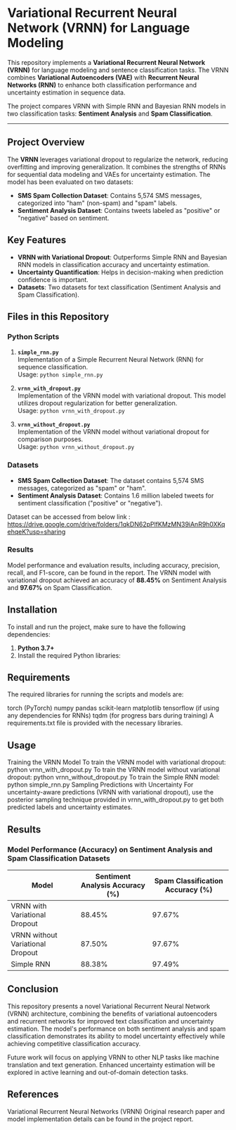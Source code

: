 # Variational Recurrent Neural Network (VRNN) for Language Modeling

This repository implements a **Variational Recurrent Neural Network (VRNN)** for language modeling and sentence classification tasks. The VRNN combines **Variational Autoencoders (VAE)** with **Recurrent Neural Networks (RNN)** to enhance both classification performance and uncertainty estimation in sequence data.

The project compares VRNN with Simple RNN and Bayesian RNN models in two classification tasks: **Sentiment Analysis** and **Spam Classification**.

---

## Project Overview

The **VRNN** leverages variational dropout to regularize the network, reducing overfitting and improving generalization. It combines the strengths of RNNs for sequential data modeling and VAEs for uncertainty estimation. The model has been evaluated on two datasets:

- **SMS Spam Collection Dataset**: Contains 5,574 SMS messages, categorized into "ham" (non-spam) and "spam" labels.
- **Sentiment Analysis Dataset**: Contains tweets labeled as "positive" or "negative" based on sentiment.

## Key Features

- **VRNN with Variational Dropout**: Outperforms Simple RNN and Bayesian RNN models in classification accuracy and uncertainty estimation.
- **Uncertainty Quantification**: Helps in decision-making when prediction confidence is important.
- **Datasets**: Two datasets for text classification (Sentiment Analysis and Spam Classification).
  
## Files in this Repository

### Python Scripts

1. **`simple_rnn.py`**  
   Implementation of a Simple Recurrent Neural Network (RNN) for sequence classification.  
   Usage: `python simple_rnn.py`

2. **`vrnn_with_dropout.py`**  
   Implementation of the VRNN model with variational dropout. This model utilizes dropout regularization for better generalization.  
   Usage: `python vrnn_with_dropout.py`

3. **`vrnn_without_dropout.py`**  
   Implementation of the VRNN model without variational dropout for comparison purposes.  
   Usage: `python vrnn_without_dropout.py`

### Datasets

- **SMS Spam Collection Dataset**: The dataset contains 5,574 SMS messages, categorized as "spam" or "ham".  
- **Sentiment Analysis Dataset**: Contains 1.6 million labeled tweets for sentiment classification ("positive" or "negative").

Dataset can be accessed from below link : https://drive.google.com/drive/folders/1qkDN62pPlfKMzMN39iAnR9h0XKqehqeK?usp=sharing
### Results

Model performance and evaluation results, including accuracy, precision, recall, and F1-score, can be found in the report. The VRNN model with variational dropout achieved an accuracy of **88.45%** on Sentiment Analysis and **97.67%** on Spam Classification.

## Installation

To install and run the project, make sure to have the following dependencies:

1. **Python 3.7+**
2. Install the required Python libraries:


## Requirements
The required libraries for running the scripts and models are:

torch (PyTorch)
numpy
pandas
scikit-learn
matplotlib
tensorflow (if using any dependencies for RNNs)
tqdm (for progress bars during training)
A requirements.txt file is provided with the necessary libraries.

## Usage
Training the VRNN Model
To train the VRNN model with variational dropout:
python vrnn_with_dropout.py
To train the VRNN model without variational dropout:
python vrnn_without_dropout.py
To train the Simple RNN model:
python simple_rnn.py
Sampling Predictions with Uncertainty
For uncertainty-aware predictions (VRNN with variational dropout), use the posterior sampling technique provided in vrnn_with_dropout.py to get both predicted labels and uncertainty estimates.

## Results
### Model Performance (Accuracy) on Sentiment Analysis and Spam Classification Datasets

| Model                             | Sentiment Analysis Accuracy (%) | Spam Classification Accuracy (%) |
|-----------------------------------|---------------------------------|----------------------------------|
| VRNN with Variational Dropout     | 88.45%                          | 97.67%                           |
| VRNN without Variational Dropout  | 87.50%                          | 97.67%                           |
| Simple RNN                        | 88.38%                          | 97.49%                           |

## Conclusion
This repository presents a novel Variational Recurrent Neural Network (VRNN) architecture, combining the benefits of variational autoencoders and recurrent networks for improved text classification and uncertainty estimation. The model's performance on both sentiment analysis and spam classification demonstrates its ability to model uncertainty effectively while achieving competitive classification accuracy.

Future work will focus on applying VRNN to other NLP tasks like machine translation and text generation. Enhanced uncertainty estimation will be explored in active learning and out-of-domain detection tasks.

## References
Variational Recurrent Neural Networks (VRNN)
Original research paper and model implementation details can be found in the project report.


